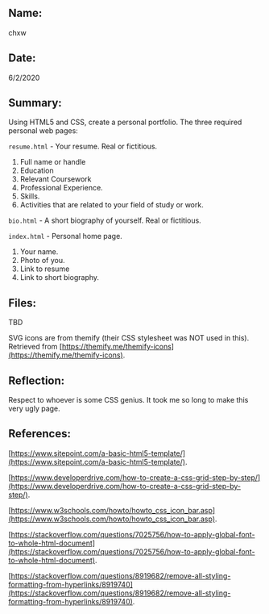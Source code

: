 ## Name:
chxw

## Date:
6/2/2020

## Summary:
Using HTML5 and CSS, create a personal portfolio. The three required personal web pages:

`resume.html` - Your resume. Real or fictitious. 
1. Full name or handle
2. Education
3. Relevant Coursework
4. Professional Experience.
5. Skills.
6. Activities that are related to your field of study or work.

`bio.html` - A short biography of yourself. Real or fictitious. 

`index.html` - Personal home page. 
1. Your name.
2. Photo of you.
3. Link to resume
4. Link to short biography.

## Files:
TBD

SVG icons are from themify (their CSS stylesheet was NOT used in this). Retrieved from [https://themify.me/themify-icons](https://themify.me/themify-icons).

## Reflection:
Respect to whoever is some CSS genius. It took me so long to make this very ugly page. 

## References:
[https://www.sitepoint.com/a-basic-html5-template/](https://www.sitepoint.com/a-basic-html5-template/).

[https://www.developerdrive.com/how-to-create-a-css-grid-step-by-step/](https://www.developerdrive.com/how-to-create-a-css-grid-step-by-step/).

[https://www.w3schools.com/howto/howto_css_icon_bar.asp](https://www.w3schools.com/howto/howto_css_icon_bar.asp).

[https://stackoverflow.com/questions/7025756/how-to-apply-global-font-to-whole-html-document](https://stackoverflow.com/questions/7025756/how-to-apply-global-font-to-whole-html-document).

[https://stackoverflow.com/questions/8919682/remove-all-styling-formatting-from-hyperlinks/8919740](https://stackoverflow.com/questions/8919682/remove-all-styling-formatting-from-hyperlinks/8919740).